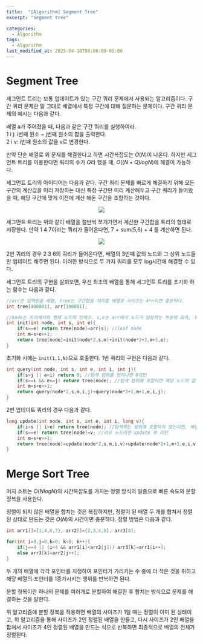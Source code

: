 ```yaml
---
title:  "[Algorithm] Segment Tree"
excerpt: "Segment tree"

categories:
  - Algorithm
tags:
  - Algorithm
last_modified_at: 2025-04-18T08:06:00-05:00
---
```


# Segment Tree

세그먼트 트리는 보통 업데이트가 있는 구간 쿼리 문제에서 사용되는 알고리즘이다. 구간 쿼리 문제란 말 그대로 배열에서 특정 구간에 대해 질문하는 문제이다. 구간 쿼리 문제의 예시는 다음과 같다. 

배열 a가 주어졌을 때, 다음과 같은 구간 쿼리를 실행하여라.   
1 i j: i번째 원소 ~ j번째 원소의 합을 출력한다.   
2 i v: i번째 원소의 값을 v로 변경한다.  

만약 단순 배열로 위 문제를 해결한다고 하면 시간복잡도는 $O(N)$이 나온다. 하지만 세그먼트 트리를 이용한다면 쿼리의 수가 $Q$라 했을 때, $O((N+Q)logN)$에 해결이 가능하다. 

세그먼트 트리의 아이디어는 다음과 같다. 구간 쿼리 문제를 빠르게 해결하기 위해 모든 구간의 계산값을 미리 저장하는 대신 특정 구간만 미리 계산해두고 구간 쿼리가 들어왔을 때, 해당 구간에 맞게 이전에 계산 해둔 구간을 조합하는 것이다. 

<p align="center"><img src="https://github.com/user-attachments/assets/5d041311-967f-43c3-971f-4e298beffac4" height="" width=""></p>

세그먼트 트리는 위와 같이 배열을 절반씩 쪼개가면서 계산한 구간합을 트리의 형태로 저장한다. 만약 1 4 7이라는 쿼리가 들어온다면, 7 + sum(5,6) + 4 를 계산하면 된다. 

<p align="center"><img src="https://github.com/user-attachments/assets/7980ba44-669e-4042-906b-52e64a12c31f" height="" width=""></p>

2번 쿼리의 경우 2 3 6의 쿼리가 들어온다면, 배열의 3번째 값의 노드와 그 상위 노드들만 업데이트 해주면 된다. 이러한 방식으로 두 가지 쿼리를 모두 log시간에 해결할 수 있다. 

세그먼트 트리의 구현을 살펴보면, 우선 최초의 배열을 통해 세그먼트 트리를 초기화 하는 함수는 다음과 같다. 

```cpp
//arr은 입력받을 배열, tree는 구간합을 처리할 배열로 사이즈는 4*n이면 충분하다.
int tree[400001], arr[100001]; 

//node는 트리에서의 현재 노드의 인덱스. s,e는 arr에서 노드가 담당하는 부분의 좌측, 우측 끝 인덱스. 
int init(int node, int s, int e){
    if(s==e) return tree[node]=arr[s]; //leaf node 
    int m=s+e>>1;
    return tree[node]=init(node*2,s,m)+init(node*2+1,m+1,e);
}
```

초기화 시에는 `init(1,1,N)`으로 호출한다. 1번 쿼리의 구현은 다음과 같다. 

```cpp
int query(int node, int s, int e, int i, int j){
    if(s>j || e<i) return 0; //탐색 범위를 벗어나면 0리턴 
    if(s>=i && e<=j) return tree[node]; //탐색 범위에 포함되면 해당 노드의 값 리턴
    int m=s+e>>1; 
    return query(node*2,s,m,i,j)+query(node*2+1,m+1,e,i,j);
}
```

2번 업데이트 쿼리의 경우 다음과 같다. 

```cpp
long update(int node, int s, int e, int i, long v){
    if(i<s || i>e) return tree[node]; //탐색하는 범위에 포함되지 않는다면, 해당 노드의 값 리턴
    if(s==e) return tree[node]=v; //리프 노드라면 update 후 리턴
    int m=s+e>>1; 
    return tree[node]=update(node*2,s,m,i,v)+update(node*2+1,m+1,e,i,v); 
}
```

# Merge Sort Tree

머지 소트는 $O(NlogN)$의 시간복잡도를 가지는 정렬 방식의 일종으로 빠른 속도와 분할 정복을 사용한다. 

정렬이 되지 않은 배열을 합치는 것은 복잡하지만, 정렬이 된 배열 두 개를 합쳐서 정렬된 상태로 만드는 것은 $O(N)$의 시간이면 충분하다.
정렬 방법은 다음과 같다. 

```cpp
int arr1[]={1,4,6,7}, arr2[]={2,3,4,8}, arr3[8];

for(int i=0,j=0,k=0; k<8; k++){
    if(j==4 || (i<4 && arr1[i]<arr2[j])) arr3[k]=arr1[i++];
    else arr3[k]=arr2[j++];
}
```

두 개의 배열에 각각 포인터를 지정하여 포인터가 가리키는 수 중에 더 작은 것을 취하고 해당 배열의 포인터를 1증가시키는 행위를 반복하면 된다. 

분할 정복이란 하나의 문제를 여러개로 분할하여 해결한 후 합치는 방식으로 문제를 해결하는 것을 말한다. 

위 알고리즘에 분할 정복을 적용하면 배열의 사이즈가 1일 때는 정렬이 이미 된 상태이고, 위 알고리즘을 통해 사이즈가 2인 정렬된 배열을 만들고, 다시 사이즈가 2인 배열을 합쳐서 사이즈가 4인 정렬된 배열을 만드는 식으로 반복하면 최종적으로 배열의 전체가 정렬된다. 












